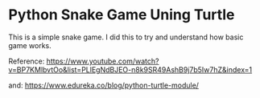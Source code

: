 # Python Snake Game Uning Turtle
This is a simple snake game.  I did this to try and understand how basic game works.

Reference: https://www.youtube.com/watch?v=BP7KMlbvtOo&list=PLlEgNdBJEO-n8k9SR49AshB9j7b5Iw7hZ&index=1

and: https://www.edureka.co/blog/python-turtle-module/


